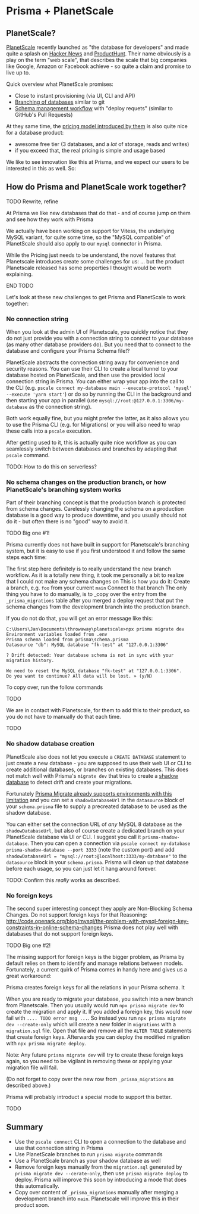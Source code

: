 # Prisma + PlanetScale

## PlanetScale?

[PlanetScale](https://planetscale.com) recently launched as "the database for developers" and made quite a splash on [Hacker News](https://news.ycombinator.com/item?id=27197873) and [ProductHunt](https://www.producthunt.com/posts/planetscale). Their name obviously is a play on the term "web scale", that describes the scale that big companies like Google, Amazon or Facebook achieve - so quite a claim and promise to live up to.

Quick overview what PlanetScale promises:

- Close to instant provisioning (via UI, CLI and API)
- [Branching of databases](https://docs.planetscale.com/concepts/branching) similar to git
- [Schema management workflow](https://docs.planetscale.com/concepts/nonblocking-schema-changes)  with "deploy requets" (similar to GitHub's Pull Requests)

At they same time, the [pricing model introduced by them](https://www.planetscale.com/pricing) is also quite nice for a database product:

- awesome free tier (3 databases, and a _lot_ of storage, reads and writes)
- if you exceed that, the real pricing is simple and usage based

We like to see innovation like this at Prisma, and we expect our users to be interested in this as well. So:

## How do Prisma and PlanetScale work together?

TODO Rewrite, refine

At Prisma we like new databases that do that - and of course jump on them and see how they work with Prisma

We actually have been working on support for Vitess, the underlying MySQL variant, for quite some time, so the "MySQL compatible" of PlanetScale should also apply to our `mysql` connector in Prisma.

While the Pricing just needs to be understand, the novel features that Planetscale introduces create some challenges for us:
... but the product Planetscale released has some properties I thought would be worth explaining.

END TODO

Let's look at these new challenges to get Prisma and PlanetScale to work together:

### No connection string

When you look at the admin UI of Planetscale, you quickly notice that they do not just provide you with a connection string to connect to your database (as many other database providers do). But you need that to connect to the database and configure your Prisma Schema file!?

PlanetScale abstracts the connection string away for convenience and security reasons. You can use their CLI to create a local tunnel to your database hosted on PlanetScale, and then use the provided local connection string in Prisma. You can either wrap your app into the call to the CLI (e.g. `pscale connect my-database main --execute-protocol 'mysql' --execute 'yarn start'`) or do so by running the CLI in the background and then starting your app in parallel (use `mysql://root:@127.0.0.1:3306/my-database` as the connection string). 

Both work equally fine, but you might prefer the latter, as it also allows you to use the Prisma CLI (e.g. for Migrations) or you will also need to wrap these calls into a `pscale` execution.

After getting used to it, this is actually quite nice workflow as you can seamlessly switch between databases and branches by adapting that `pscale` command.

TODO: How to do this on serverless?

### No schema changes on the production branch, or how PlanetScale's branching system works

Part of their branching concept is that the production branch is protected from schema changes. Carelessly changing the schema on a production database is a good way to produce downtime, and you usually should not do it - but often there is no "good" way to avoid it.

TODO Big one #1!

Prisma currently does not have built in support for Planetscale's branching system, but it is easy to use if you first understood it and follow the same steps each time:

The first step here definitely is to really understand the new branch workflow. As it is a totally new thing, it took me personally a bit to realize that I could not make any schema changes on 
This is how you do it:
Create a branch, e.g. `foo` from your current `main`
Connect to that branch
The only thing you have to do manually, is to _copy over the entry from the `_prisma_migrations` table after you merged a deploy request that put the schema changes from the development branch into the production branch. 

If you do not do that, you will get an error message like this:
```
C:\Users\Jan\Documents\throwaway\planetscale>npx prisma migrate dev
Environment variables loaded from .env
Prisma schema loaded from prisma\schema.prisma
Datasource "db": MySQL database "fk-test" at "127.0.0.1:3306"

? Drift detected: Your database schema is not in sync with your migration history.      

We need to reset the MySQL database "fk-test" at "127.0.0.1:3306".
Do you want to continue? All data will be lost. » (y/N)
```
To copy over, run the follow commands

TODO

We are in contact with Planetscale, for them to add this to their product, so you do not have to manually do that each time.

TODO

### No shadow database creation

PlanetScale also does not let you execute a `CREATE DATABASE` statement to just create a new database - you are supposed to use their web UI or CLI to create additional databases, or branches on existing databases. This does not match well with Prisma's `migrate dev` that tries to create a [shadow database](https://www.prisma.io/docs/concepts/components/prisma-migrate/shadow-database) to detect drift and create your migrations.

Fortunately [Prisma Migrate already supports environments with this limitation](https://www.prisma.io/docs/concepts/components/prisma-migrate/shadow-database#cloud-hosted-shadow-databases-must-be-created-manually) and you can set a `shadowDatabaseUrl` in the `datasource` block of your `schema.prisma` file to supply a precreated database to be used as the shadow database.

You can either set the connection URL of _any_ MySQL 8 database as the `shadowDatabaseUrl`, but also of course create a dedicated branch on your PlanetScale database via UI or CLI. I suggest you call it `prisma-shadow-database`. Then you can open a connection via `pscale connect my-database prisma-shadow-database --port 3333` (note the custom port) and add `shadowDatabaseUrl = "mysql://root:@localhost:3333/my-database"` to the `datasource` block in your `schema.prisma`. Prisma will clean up that database before each usage, so you can just let it hang around forever.

TODO: Confirm this _really_ works as described.

### No foreign keys

The second super interesting concept they apply are Non-Blocking Schema Changes. 
Do not support foreign keys for that
Reasoning: http://code.openark.org/blog/mysql/the-problem-with-mysql-foreign-key-constraints-in-online-schema-changes
Prisma does not play well with databases that do not support foreign keys.


TODO Big one #2!

The missing support for foreign keys is the bigger problem, as Prisma by default relies on them to identify and manage relations between models. Fortunately, a current quirk of Prisma comes in handy here and gives us a great workaround:

Prisma creates foreign keys for all the relations in your Prisma schema. It 

When you are ready to migrate your database, you switch into a new branch from Planetscale. Then you usually would run `npx prisma migrate dev` to create the migration and apply it. If you added a foreign key, this would now fail with `.... TODO error msg ...`. So instead you run `npx prisma migrate dev --create-only` which will create a new folder in `migrations` with a `migration.sql` file. Open that file and remove all the `ALTER TABLE` statements that create foreign keys. Afterwards you can deploy the modified migration with `npx prisma migrate deploy`.

Note: Any future `prisma migrate dev` will try to create these foreign keys again, so you need to be vigilant in removing these or applying your migration file will fail.

(Do not forget to copy over the new row from `_prisma_migrations` as described above.)

Prisma will probably introduct a special mode to support this better.

TODO



## Summary

- Use the `pscale connect` CLI to open a connection to the database and use that connection string in Prisma
- Use PlanetScale branches to run `prisma migrate` commands
- Use a PlanetScale branch as your shadow database as well
- Remove foreign keys manually from the `migration.sql` generated by `prisma migrate dev --cerate-only`, then use `prisma migrate deploy` to deploy. Prisma will improve this soon by introducing a mode that does this automatically.
- Copy over content of `_prisma_migrations` manually after merging a development branch into `main`. Planetscale will improve this in their product soon.


